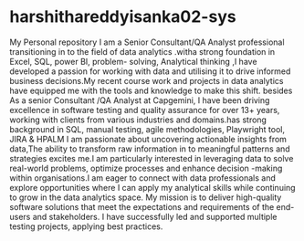 # harshithareddyisanka02-sys
My Personal repository
I am a Senior Consultant/QA Analyst professional transitioning in to the field of data analytics .witha strong foundation in Excel, SQL, power BI, problem- solving, Analytical thinking ,I have developed a passion for working with data and utilising it to drive informed business decisions.My recent course work and projects in data analytics have equipped me with the tools and knowledge to make this shift.
besides As a senior Consultant /QA Analyst at Capgemini, I have been driving excellence in software testing and quality assurance for over 13+ years, working with clients from various industries and domains.has strong background in SQL, manual testing, agile methodologies, Playwright tool, JIRA & HPALM
I am passionate about uncovering actionable insights from data,The ability to transform raw information in to meaningful patterns and strategies excites me.I am particularly interested in leveraging data to solve real-world problems, optimize processes and enhance decision -making within organisations.I am eager to connect with data professionals and explore opportunities where I can apply my analytical skills while continuing to grow in the data analytics space.
My mission is to deliver high-quality software solutions that meet the expectations and requirements of the end-users and stakeholders. I have successfully led and supported multiple testing projects, applying best practices.
